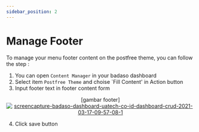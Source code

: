 ```yaml
---
sidebar_position: 2
---
```


# Manage Footer 

To manage your menu footer content on the postfree theme, you can follow the step :
1. You can open `Content Manager` in your badaso dashboard
2. Select item `Postfree Theme` and choise `Fill Content' in Action button
3. Input footer text in footer content form
<p align="center">
[gambar footer]
  <a href="https://badaso-docs.uatech.co.id/">
    <img src="http://localhost:3000/img/footer.png" alt="screencapture-badaso-dashboard-uatech-co-id-dashboard-crud-2021-03-17-09-57-08-1" />
  </a>
</p>

4. Click save button



